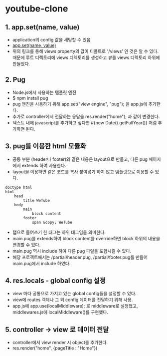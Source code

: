 # youtube-clone

## 1. app.set(name, value)
- application의 config 값을 세팅할 수 있음
- [app.set(name, value)](https://expressjs.com/en/4x/api.html#app.set)
- 위의 링크를 통해 views property의 값이 디폴트로 '/views' 인 것은 알 수 있다. 때문에 루트 디렉토리에 views 디렉토리를 생성하고 뷰를 views 디렉토리 하위에 만들었다.

## 2. Pug
- Node.js에서 사용하는 템플릿 엔진
- $ npm install pug
- pug 엔진을 사용하기 위해 app.set("view engine", "pug"); 을 app.js에 추가한다.
- 추가로 controller에서 전달하는 응답을 res.render("home"); 과 같이 변경한다.
- 텍스트 내에 javascript를 추가하고 싶다면 #{new Date().getFullYear()} 처럼 추가하면 된다.

## 3. pug를 이용한 html 모듈화
- 공통 부분 (header나 footer)와 같은 내용은 layout으로 만들고, 다른 pug 페이지에서 extends 하여 사용한다.
- layout을 이용하면 같은 코드를 복사 붙여넣기 하지 않고 템플릿으로 이용할 수 있다.

```
doctype html
html
    head
        title WeTube
    body
        main
            block content
        footer
            span &copy; WeTube
```
- 탭으로 들여쓰기 한 태그는 하위 태그임을 의미한다.
- main.pug를 extends하여 block content를 override하면 block 하위의 내용을 변경할 수 있다. 
- main.pug 역시 include 하여 다른 pug 파일을 포함시킬 수 있다.
- 해당 프로젝트에서는 /partial/header.pug, /partial/footer.pug를 만들어 main.pug에서 include 하였다.

## 4. res.locals - global config 설정
- view 마다 공통으로 가지고 있는 global config들을 설정할 수 있다.
- view에 routes 객체나 그 외 config 데이터를 전달하기 위해 사용.
- app.js에 app.use(localMiddleware); 로 middleware로 설정했고, middlewares.js에 localMiddleware()를 구현했다.

## 5. controller -> view 로 데이터 전달
- controller에서 view render 시 object를 추가한다.
- res.render("home", {pageTitle : "Home"})
